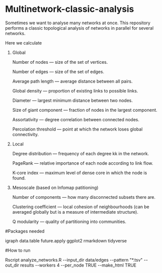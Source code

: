 # Multinetwork-classic-analysis

Sometimes we want to analyse many networks at once. This repository performs a classic topological analysis of networks in parallel for several networks.

Here we calculate

1. Global

    Number of nodes — size of the set of vertices.

    Number of edges — size of the set of edges.

    Average path length — average distance between all pairs.

    Global density — proportion of existing links to possible links.

    Diameter — largest minimum distance between two nodes.

    Size of giant component — fraction of nodes in the largest component.

    Assortativity — degree correlation between connected nodes.

    Percolation threshold — point at which the network loses global connectivity.

2. Local

    Degree distribution — frequency of each degree kk in the network.

    PageRank — relative importance of each node according to link flow.

    K-core index — maximum level of dense core in which the node is found.

3. Mesoscale (based on Infomap patitioning)

    Number of components — how many disconnected subsets there are.

    Clustering coefficient — local cohesion of neighbourhoods (can be averaged globally but is a measure of intermediate structure).

    Q modularity — quality of partitioning into communities.
    
    
#Packages needed

igraph
data.table
future.apply
ggplot2
rmarkdown 
tidyverse

#How to run

Rscript analyze_networks.R --input_dir data/edges --pattern "*.tsv" --out_dir results --workers 4 --per_node TRUE --make_html TRUE

